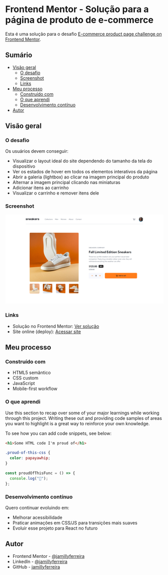 # Frontend Mentor - Solução para a página de produto de e-commerce

Esta é uma solução para o desafio [E-commerce product page challenge on Frontend Mentor](https://www.frontendmentor.io/challenges/ecommerce-product-page-UPsZ9MJp6).

## Sumário

- [Visão geral](#visao-geral)
  - [O desafio](#o-desafio)
  - [Screenshot](#screenshot)
  - [Links](#links)
- [Meu processo](#meu-processo)
  - [Construído com](#construído-com)
  - [O que aprendi](#o-que-aprendi)
  - [Desenvolvimento contínuo](#desenvolvimento-contínuo)
- [Autor](#autor)

## Visão geral

### O desafio

Os usuários devem conseguir:

- Visualizar o layout ideal do site dependendo do tamanho da tela do dispositivo
- Ver os estados de hover em todos os elementos interativos da página
- Abrir a galeria (lightbox) ao clicar na imagem principal do produto
- Alternar a imagem principal clicando nas miniaturas
- Adicionar itens ao carrinho
- Visualizar o carrinho e remover itens dele

### Screenshot

![](./screenshot.png)

### Links

- Solução no Frontend Mentor: [Ver solução](https://your-solution-url.com)
- Site online (deploy): [Acessar site](https://your-live-site-url.com)

## Meu processo

### Construído com

- HTML5 semântico
- CSS custom
- JavaScript
- Mobile-first workflow

### O que aprendi

Use this section to recap over some of your major learnings while working through this project. Writing these out and providing code samples of areas you want to highlight is a great way to reinforce your own knowledge.

To see how you can add code snippets, see below:

```html
<h1>Some HTML code I'm proud of</h1>
```

```css
.proud-of-this-css {
  color: papayawhip;
}
```

```js
const proudOfThisFunc = () => {
  console.log("🎉");
};
```

### Desenvolvimento contínuo

Quero continuar evoluindo em:

- Melhorar acessibilidade
- Praticar animações em CSS/JS para transições mais suaves
- Evoluir esse projeto para React no futuro

## Autor

- Frontend Mentor - [@jamillyferreira](https://www.frontendmentor.io/profile/jamillyferreira)
- LinkedIn - [@jamillyferreira](https://www.linkedin.com/in/jamillyferreira/)
- GitHub - [jamillyferreira](https://github.com/jamillyferreira)
